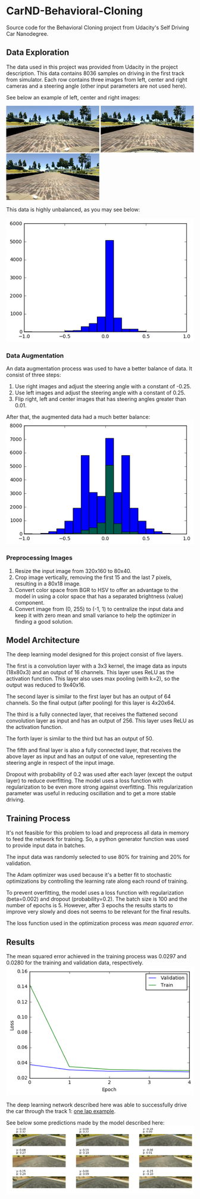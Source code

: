 # CarND-Behavioral-Cloning

Source code for the Behavioral Cloning project from Udacity's Self Driving Car Nanodegree.

## Data Exploration

The data used in this project was provided from Udacity in the project description.
This data contains 8036 samples on driving in the first track from simulator.
Each row contains three images from left, center and right cameras and a steering angle (other input parameters are not used here).

See below an example of left, center and right images:

<img src="images/left_2016_12_01_13_30_48_287.jpg" width="250">
<img src="images/center_2016_12_01_13_30_48_287.jpg" width="250">
<img src="images/right_2016_12_01_13_30_48_287.jpg" width="250">

This data is highly unbalanced, as you may see below:

![Original histogram](images/data_hist.png)

### Data Augmentation
An data augmentation process was used to have a better balance of data.
It consist of three steps:

1. Use right images and adjust the steering angle with a constant of -0.25.
1. Use left images and adjust the steering angle with a constant of 0.25.
1. Flip right, left and center images that has steering angles greater than 0.01.

After that, the augmented data had a much better balance:
![Augmented histogram](images/data_hist_augmented.png)

### Preprocessing Images
1. Resize the input image from 320x160 to 80x40.
1. Crop image vertically, removing the first 15 and the last 7 pixels, resulting in a 80x18 image.
1. Convert color space from BGR to HSV to offer an advantage to the model in using a color space that has a separated brightness (value) component.
1. Convert image from (0, 255) to (-1, 1) to centralize the input data and keep it with zero mean and small variance to help the optimizer in finding a good solution.


## Model Architecture
The deep learning model designed for this project consist of five layers.

The first is a convolution layer with a 3x3 kernel, the image data as inputs (18x80x3) and an output of 16 channels.
This layer uses ReLU as the activation function.
This layer also uses max pooling (with k=2), so the output was reduced to 9x40x16.

The second layer is similar to the first layer but has an output of 64 channels.
So the final output (after pooling) for this layer is 4x20x64.

The third is a fully connected layer, that receives the flattened second convolution layer as input and has an output of 256.
This layer uses ReLU as the activation function.

The forth layer is similar to the third but has an output of 50.

The fifth and final layer is also a fully connected layer, that receives the above layer as input and has an output of one value, representing the steering angle in respect of the input image.

Dropout with probability of 0.2 was used after each layer (except the output layer) to reduce overfitting.
The model uses a loss function with regularization to be even more strong against overfitting.
This regularization parameter was useful in reducing oscillation and to get a more stable driving.

## Training Process
It's not feasible for this problem to load and preprocess all data in memory to feed the network for training.
So, a python generator function was used to provide input data in batches. 

The input data was randomly selected to use 80% for training and 20% for validation.

The Adam optimizer was used because it's a better fit to stochastic optimizations by controlling the learning rate along each round of training.

To prevent overfitting, the model uses a loss function with regularization (beta=0.002) and dropout (probability=0.2).
The batch size is 100 and the number of epochs is 5.
However, after 3 epochs the results starts to improve very slowly and does not seems to be relevant for the final results.

The loss function used in the optimization process was *mean squared error*.

## Results
The mean squared error achieved in the training process was 0.0297 and 0.0280 for the training and validation data, respectively.
![Loss](images/loss.png)

The deep learning network described here was able to successfully drive the car through the track 1: [one lap example](track1.ogv?raw=true).

See below some predictions made by the model described here:
![Predictions](images/predictions.png)
